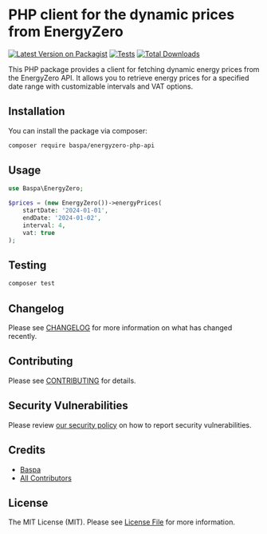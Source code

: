 # PHP client for the dynamic prices from EnergyZero

[![Latest Version on Packagist](https://img.shields.io/packagist/v/baspa/energyzero-php-api.svg?style=flat-square)](https://packagist.org/packages/baspa/energyzero-php-api)
[![Tests](https://img.shields.io/github/actions/workflow/status/baspa/energyzero-php-api/run-tests.yml?branch=main&label=tests&style=flat-square)](https://github.com/baspa/energyzero-php-api/actions/workflows/run-tests.yml)
[![Total Downloads](https://img.shields.io/packagist/dt/baspa/energyzero-php-api.svg?style=flat-square)](https://packagist.org/packages/baspa/energyzero-php-api)

This PHP package provides a client for fetching dynamic energy prices from the EnergyZero API. It allows you to retrieve energy prices for a specified date range with customizable intervals and VAT options.

## Installation

You can install the package via composer:

```bash
composer require baspa/energyzero-php-api
```

## Usage

```php
use Baspa\EnergyZero;

$prices = (new EnergyZero())->energyPrices(
    startDate: '2024-01-01',
    endDate: '2024-01-02',
    interval: 4,
    vat: true
);
```

## Testing

```bash
composer test
```

## Changelog

Please see [CHANGELOG](CHANGELOG.md) for more information on what has changed recently.

## Contributing

Please see [CONTRIBUTING](https://github.com/spatie/.github/blob/main/CONTRIBUTING.md) for details.

## Security Vulnerabilities

Please review [our security policy](../../security/policy) on how to report security vulnerabilities.

## Credits

-   [Baspa](https://github.com/Baspa)
-   [All Contributors](../../contributors)

## License

The MIT License (MIT). Please see [License File](LICENSE.md) for more information.
